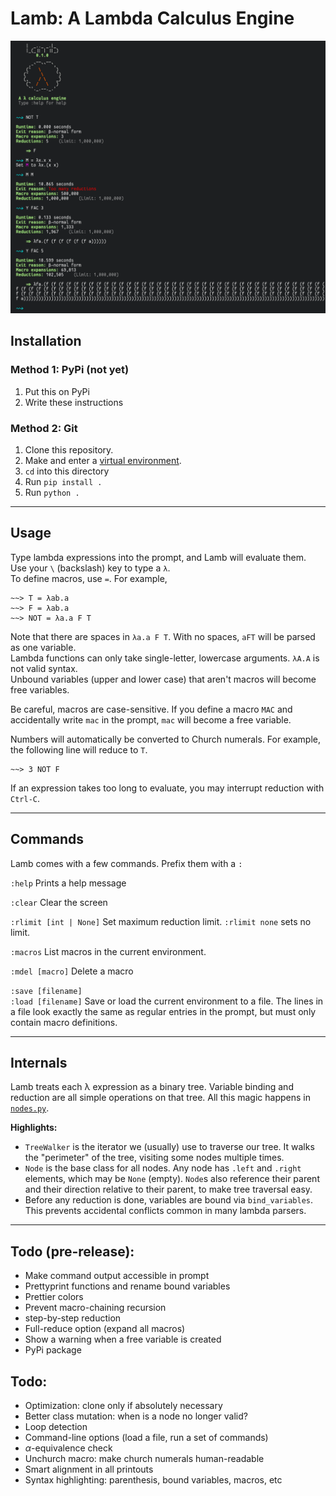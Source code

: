 # Lamb: A Lambda Calculus Engine

![Lamb screenshot](./misc/screenshot.png)

## Installation

### Method 1: PyPi (not yet)
1. Put this on PyPi
2. Write these instructions

### Method 2: Git
1. Clone this repository.
2. Make and enter a [virtual environment](https://docs.python.org/3/library/venv.html).
3. ``cd`` into this directory
4. Run ``pip install .``
5. Run ``python .``

-------------------------------------------------

## Usage

Type lambda expressions into the prompt, and Lamb will evaluate them. \
Use your `\` (backslash) key to type a `λ`. \
To define macros, use `=`. For example,
```
~~> T = λab.a
~~> F = λab.a
~~> NOT = λa.a F T
```

Note that there are spaces in `λa.a F T`. With no spaces, `aFT` will be parsed as one variable. \
Lambda functions can only take single-letter, lowercase arguments. `λA.A` is not valid syntax. \
Unbound variables (upper and lower case) that aren't macros will become free variables.

Be careful, macros are case-sensitive. If you define a macro `MAC` and accidentally write `mac` in the prompt, `mac` will become a free variable.

Numbers will automatically be converted to Church numerals. For example, the following line will reduce to `T`.
```
~~> 3 NOT F
```

If an expression takes too long to evaluate, you may interrupt reduction with `Ctrl-C`.

-------------------------------------------------

## Commands

Lamb comes with a few commands. Prefix them with a `:`

`:help` Prints a help message

`:clear` Clear the screen

`:rlimit [int | None]` Set maximum reduction limit. `:rlimit none` sets no limit.

`:macros` List macros in the current environment.

`:mdel [macro]` Delete a macro

`:save [filename]`\
`:load [filename]` Save or load the current environment to a file. The lines in a file look exactly the same as regular entries in the prompt, but must only contain macro definitions.

-------------------------------------------------

## Internals

Lamb treats each λ expression as a binary tree. Variable binding and reduction are all simple operations on that tree. All this magic happens in [`nodes.py`](./lamb/nodes.py).

**Highlights:**
 - `TreeWalker` is the iterator we (usually) use to traverse our tree. It walks the "perimeter" of the tree, visiting some nodes multiple times.
 - `Node` is the base class for all nodes. Any node has `.left` and `.right` elements, which may be `None` (empty). `Node`s also reference their parent and their direction relative to their parent, to make tree traversal easy.
 - Before any reduction is done, variables are bound via `bind_variables`. This prevents accidental conflicts common in many lambda parsers.

-------------------------------------------------


## Todo (pre-release):
 - Make command output accessible in prompt
 - Prettyprint functions and rename bound variables
 - Prettier colors
 - Prevent macro-chaining recursion
 - step-by-step reduction
 - Full-reduce option (expand all macros)
 - Show a warning when a free variable is created
 - PyPi package


## Todo:
 - Optimization: clone only if absolutely necessary
 - Better class mutation: when is a node no longer valid?
 - Loop detection
 - Command-line options (load a file, run a set of commands)
 - $\alpha$-equivalence check
 - Unchurch macro: make church numerals human-readable
 - Smart alignment in all printouts
 - Syntax highlighting: parenthesis, bound variables, macros, etc